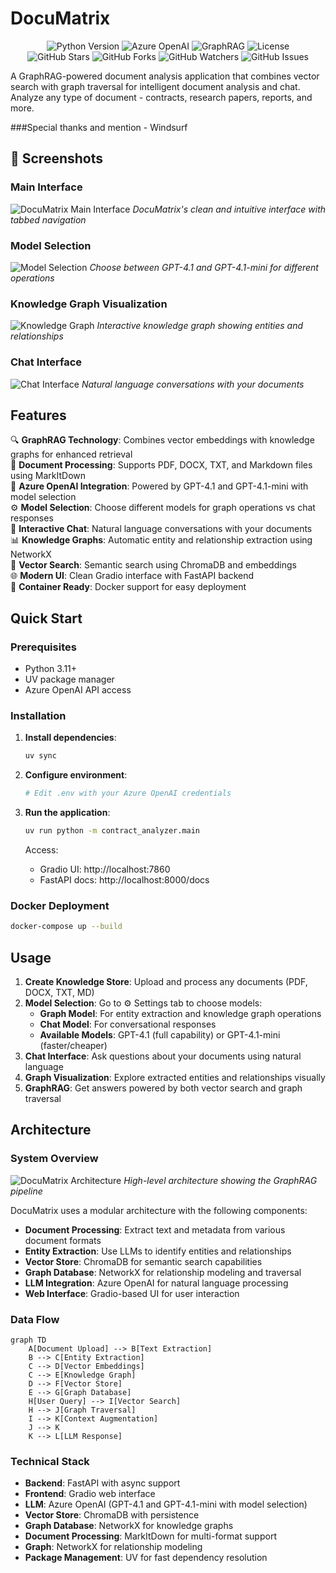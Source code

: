 # DocuMatrix

<div align="center">
  <img src="https://img.shields.io/badge/Python-3.11+-blue.svg" alt="Python Version">
  <img src="https://img.shields.io/badge/Azure_OpenAI-GPT--4.1-green.svg" alt="Azure OpenAI">
  <img src="https://img.shields.io/badge/GraphRAG-Enabled-orange.svg" alt="GraphRAG">
  <img src="https://img.shields.io/badge/License-MIT-yellow.svg" alt="License">
  <br>
  <img src="https://img.shields.io/github/stars/yourusername/documatrix?style=social" alt="GitHub Stars">
  <img src="https://img.shields.io/github/forks/yourusername/documatrix?style=social" alt="GitHub Forks">
  <img src="https://img.shields.io/github/watchers/yourusername/documatrix?style=social" alt="GitHub Watchers">
  <img src="https://img.shields.io/github/issues/yourusername/documatrix" alt="GitHub Issues">
</div>

A GraphRAG-powered document analysis application that combines vector search with graph traversal for intelligent document analysis and chat. Analyze any type of document - contracts, research papers, reports, and more.

###Special thanks and mention - Windsurf

## 📸 Screenshots

### Main Interface
![DocuMatrix Main Interface](images/main-interface.png)
*DocuMatrix's clean and intuitive interface with tabbed navigation*

### Model Selection
![Model Selection](images/model-selection.png)
*Choose between GPT-4.1 and GPT-4.1-mini for different operations*

### Knowledge Graph Visualization
![Knowledge Graph](images/knowledge-graph.png)
*Interactive knowledge graph showing entities and relationships*

### Chat Interface
![Chat Interface](images/chat-interface.png)
*Natural language conversations with your documents*

## Features

🔍 **GraphRAG Technology**: Combines vector embeddings with knowledge graphs for enhanced retrieval  
📄 **Document Processing**: Supports PDF, DOCX, TXT, and Markdown files using MarkItDown  
🤖 **Azure OpenAI Integration**: Powered by GPT-4.1 and GPT-4.1-mini with model selection  
⚙️ **Model Selection**: Choose different models for graph operations vs chat responses  
💬 **Interactive Chat**: Natural language conversations with your documents  
📊 **Knowledge Graphs**: Automatic entity and relationship extraction using NetworkX  
🎯 **Vector Search**: Semantic search using ChromaDB and embeddings  
🌐 **Modern UI**: Clean Gradio interface with FastAPI backend  
🐳 **Container Ready**: Docker support for easy deployment

## Quick Start

### Prerequisites

- Python 3.11+
- UV package manager
- Azure OpenAI API access

### Installation

1. **Install dependencies**:
   ```bash
   uv sync
   ```

2. **Configure environment**:
   ```bash
   # Edit .env with your Azure OpenAI credentials
   ```

3. **Run the application**:
   ```bash
   uv run python -m contract_analyzer.main
   ```

   Access:
   - Gradio UI: http://localhost:7860
   - FastAPI docs: http://localhost:8000/docs

### Docker Deployment

```bash
docker-compose up --build
```

## Usage

1. **Create Knowledge Store**: Upload and process any documents (PDF, DOCX, TXT, MD)
2. **Model Selection**: Go to ⚙️ Settings tab to choose models:
   - **Graph Model**: For entity extraction and knowledge graph operations
   - **Chat Model**: For conversational responses
   - **Available Models**: GPT-4.1 (full capability) or GPT-4.1-mini (faster/cheaper)
3. **Chat Interface**: Ask questions about your documents using natural language
4. **Graph Visualization**: Explore extracted entities and relationships visually
5. **GraphRAG**: Get answers powered by both vector search and graph traversal

## Architecture

### System Overview
![DocuMatrix Architecture](images/architecture-diagram.png)
*High-level architecture showing the GraphRAG pipeline*

DocuMatrix uses a modular architecture with the following components:

- **Document Processing**: Extract text and metadata from various document formats
- **Entity Extraction**: Use LLMs to identify entities and relationships
- **Vector Store**: ChromaDB for semantic search capabilities
- **Graph Database**: NetworkX for relationship modeling and traversal
- **LLM Integration**: Azure OpenAI for natural language processing
- **Web Interface**: Gradio-based UI for user interaction

### Data Flow
```mermaid
graph TD
    A[Document Upload] --> B[Text Extraction]
    B --> C[Entity Extraction]
    C --> D[Vector Embeddings]
    C --> E[Knowledge Graph]
    D --> F[Vector Store]
    E --> G[Graph Database]
    H[User Query] --> I[Vector Search]
    H --> J[Graph Traversal]
    I --> K[Context Augmentation]
    J --> K
    K --> L[LLM Response]
```

### Technical Stack

- **Backend**: FastAPI with async support
- **Frontend**: Gradio web interface  
- **LLM**: Azure OpenAI (GPT-4.1 and GPT-4.1-mini with model selection)
- **Vector Store**: ChromaDB with persistence
- **Graph Database**: NetworkX for knowledge graphs
- **Document Processing**: MarkItDown for multi-format support
- **Graph**: NetworkX for relationship modeling
- **Package Management**: UV for fast dependency resolution
